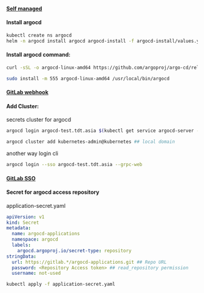 
#### <a href="https://medium.com/devopsturkiye/self-managed-argo-cd-app-of-everything-a226eb100cf0">Self managed</a> 
#### Install argocd
```bash
kubectl create ns argocd
helm -n argocd install argocd argocd-install -f argocd-install/values.yaml
```

#### Install argocd command:
```bash
curl -sSL -o argocd-linux-amd64 https://github.com/argoproj/argo-cd/releases/latest/download/argocd-linux-amd64

sudo install -m 555 argocd-linux-amd64 /usr/local/bin/argocd
```
#### <a href="https://gitlab.com/devops5114926/gitops/argocd/argocd-applications/-/blob/main/Docs/Webhook-GitLab.md">GitLab webhook</a>


#### Add Cluster:
secrets cluster for argocd
```bash
argocd login argocd-test.tdt.asia $(kubectl get service argocd-server -n argocd --output=jsonpath='{.status.loadBalancer.ingress[0].hostname}') --username admin --password $(kubectl -n argocd get secret argocd-initial-admin-secret -o jsonpath="{.data.password}" | base64 -d; echo) --insecure --grpc-web

argocd cluster add kubernetes-admin@kubernetes ## local domain
```
another way login cli
```bash
argocd login --sso argocd-test.tdt.asia --grpc-web
```

#### <a href="https://gitlab.com/devops5114926/gitops/argocd/argocd-applications/-/blob/main/Docs/Gitlab-SSO-for-Argocd.md">GitLab SSO</a>

#### Secret for argocd access repository

application-secret.yaml
```yaml
apiVersion: v1
kind: Secret
metadata:
  name: argocd-applications
  namespace: argocd
  labels:
    argocd.argoproj.io/secret-type: repository
stringData:
  url: https://gitlab.*/argocd-applications.git ## Repo URL
  password: <Repository Access token> ## read_repository permission
  username: not-used
```

```bash
kubectl apply -f application-secret.yaml
```